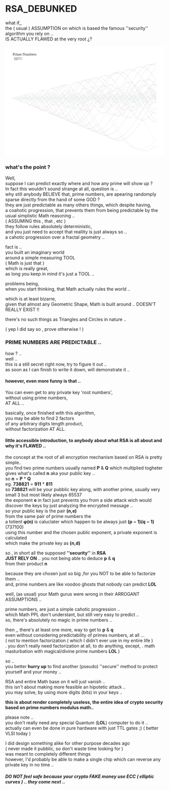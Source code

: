 # RSA_DEBUNKED
what if,,  
the ( usual ) ASSUMPTION on which is based the famous ''security'' algorithm you rely on ..  
IS ACTUALLY FLAWED at the very root ¿?

![images tells more than thowsand words ..](logo.jpg)

### what's the point ?
Well,  
suppose I can predict exactly where and how any prime will show up ?  
In fact this wouldn't sound strange at all, question is ..  
why still anybody BELIEVE  that,
prime numbers, are apearing randomply sparse directly from the hand of some GOD ?  
they are just predictable as many others things, which despite having,  
a coahotic progression, that prevents them from being predictable by the usual simplistic Math reasoning ..  
( ASSUMING this , that , etc )  
they follow rules absolutely deterministic,  
and you just need to accept that reallity is just always so ..  
a cahotic progression over a fractal geometry ..  

fact is ..  
you built an imaginary world   
around a simple measuring TOOL   
( Math is just that )   
which is really great,  
as long you keep in mind it's just a TOOL ..  

problems being,  
when you start thinking, 
that Math actually rules the world ..

which is at least bizarre,  
given that almost any Geometric Shape, Math is built around ..
DOESN'T REALLY EXIST !!

there's no such things as Triangles and Circles in nature ..

( yep I did say so , prove otherwise ! )

### PRIME NUMBERS ARE PREDICTABLE ..  

how ? ..  
well ..  
this is a still secret right now, try to figure it out ..  
as soon as I can finish to write it down, will demonstrate it ..  

#### however, even more funny is that ..  
You can even get to any private key 'root numbers',  
without using prime numbers,   
AT ALL ..  

basically, once finished with this algorithm,   
you may be able to find 2 factors   
of any arbitrary digits length product,  
without factorization AT ALL.


#### little accessible introduction, to anybody about what RSA is all about and why it's FLAWED ..
the concept at the root of all encryption mechanism based on RSA is pretty simple..  
you find two prime numbers usually named **P** & **Q** which multiplied togheter  
gives what's called **n** aka your public key ..  
so **n** = **P** * **Q**   
eg.  **738821** = **911** * **811**  
so **738821** will be your pubblic key along, with another prime, usually very small 3 but most likely always 65537   
the exponent **e** in fact just prevents you from a side attack wich would discover the keys by just analyzing the encrypted message ..  
so your public key is the pair **(n,e)**  
from the same pair of prime numbers the   
a totient **φ(n)** is caluclater which happen to be always just **(p − 1)(q − 1)**  (737100)  
using this number and the chosen public exponent, a private exponent is calculated   
which make the private key as **(n,d)**  

so , in short all the supposed **''security''** in **RSA**   
**JUST RELY ON** .. you not being able to deduce **p** & **q**   
from their product **n**   

because they are chosen just so big ,for you NOT to be able to factorize them ..  
and, prime numbers are like voodoo ghosts that nobody can predict **LOL**  

well, (as usual) your Math gurus were wrong in their ARROGANT ASSUMPTIONS ..    

prime numbers, are just a simple cahotic progression ..   
which Math PPL don't understant, but still very easy to predict ..  
so, there's absolutely no magic in prime numbers .. 

then ,, there's at least one more, way to get to **p** & **q**  
even without considering predictability of primes numbers, at all ...  
( not to mention factorization ( which I didn't ever use in my entire life )  
.  you don't really need factorization at all, to do anything, except,
.  math masturbation with magical/divine prime numbers **LOL** )

so ..  
you better **hurry up** to find another (pseudo) ''secure'' method to protect yourself and your money ..    

RSA and entire Math base on it  will just vanish ..  
this isn't about making more feasible an hipotetic attack ..    
you may solve, by using more digits (bits) in your keys ..  

**this is about render completely useless, the entire idea of crypto security based on prime numbers modulus math..**  

please note ..  
you don't really need any special Quantum (**LOL**) computer to do it ..   
actually can even be done in pure hardware with just TTL gates ;) ( better VLSI today )

I did design something alike for other purpose decades ago  
( never made it pubblic, so don't waste time looking for )  
was meant to completely different things  
however, I'd probably be able to make a single chip which can reverse any private key in no time ..  


##### DO NOT feel safe because your crypto FAKE money use ECC (  elliptic curves ) .. they come next ..


